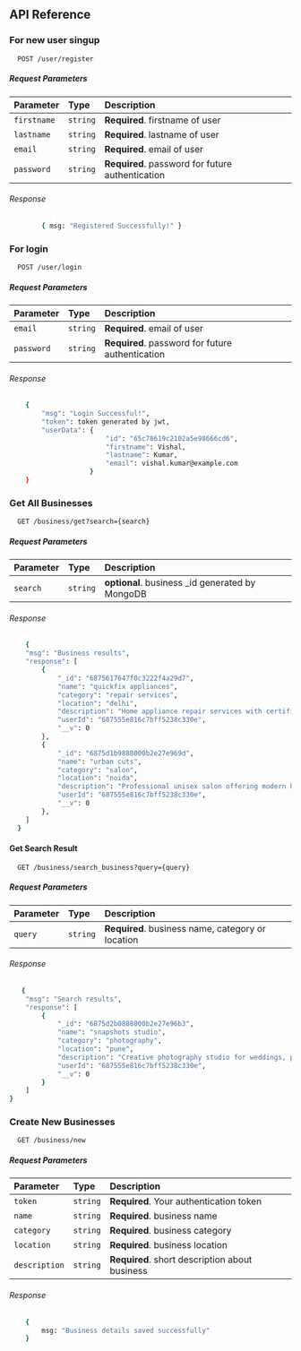 ## API Reference

### For new user singup

```http
  POST /user/register
```

##### Request Parameters

| Parameter   | Type     | Description                                      |
| :---------- | :------- | :----------------------------------------------- |
| `firstname` | `string` | **Required**. firstname of user                  |
| `lastname`  | `string` | **Required**. lastname of user                   |
| `email`     | `string` | **Required**. email of user                      |
| `password`  | `string` | **Required**. password for future authentication |

###### Response

```bash
        { msg: "Registered Successfully!" }
```

### For login

```http
  POST /user/login
```

##### Request Parameters

| Parameter  | Type     | Description                                      |
| :--------- | :------- | :----------------------------------------------- |
| `email`    | `string` | **Required**. email of user                      |
| `password` | `string` | **Required**. password for future authentication |

###### Response

```bash
    {
        "msg": "Login Successful!",
        "token": token generated by jwt,
        "userData": {
                        "id": "65c78619c2102a5e98666cd6",
                        "firstname": Vishal,
                        "lastname": Kumar,
                        "email": vishal.kumar@example.com
                    }
    }
```

### Get All Businesses

```http
  GET /business/get?search={search}
```

##### Request Parameters

| Parameter | Type     | Description                                      |
| :-------- | :------- | :----------------------------------------------- |
| `search`  | `string` | **optional**. business \_id generated by MongoDB |

###### Response

```bash
    {
    "msg": "Business results",
    "response": [
        {
            "_id": "6875617647f0c3222f4a29d7",
            "name": "quickfix appliances",
            "category": "repair services",
            "location": "delhi",
            "description": "Home appliance repair services with certified technicians and fast response time.",
            "userId": "687555e816c7bff5238c330e",
            "__v": 0
        },
        {
            "_id": "6875d1b9888000b2e27e969d",
            "name": "urban cuts",
            "category": "salon",
            "location": "noida",
            "description": "Professional unisex salon offering modern haircuts, grooming, and spa services.",
            "userId": "687555e816c7bff5238c330e",
            "__v": 0
        },
    ]
  }
```

#### Get Search Result

```http
  GET /business/search_business?query={query}
```

##### Request Parameters

| Parameter | Type     | Description                                       |
| :-------- | :------- | :------------------------------------------------ |
| `query`   | `string` | **Required**. business name, category or location |

###### Response

```bash
   {
    "msg": "Search results",
    "response": [
        {
            "_id": "6875d2b0888000b2e27e96b3",
            "name": "snapshots studio",
            "category": "photography",
            "location": "pune",
            "description": "Creative photography studio for weddings, portraits, and commercial shoots.",
            "userId": "687555e816c7bff5238c330e",
            "__v": 0
        }
    ]
}
```

### Create New Businesses

```http
  GET /business/new
```

##### Request Parameters

| Parameter     | Type     | Description                                    |
| :------------ | :------- | :--------------------------------------------- |
| `token`       | `string` | **Required**. Your authentication token        |
| `name`        | `string` | **Required**. business name                    |
| `category`    | `string` | **Required**. business category                |
| `location`    | `string` | **Required**. business location                |
| `description` | `string` | **Required**. short description about business |

###### Response

```bash
    {
        msg: "Business details saved successfully"
    }
```
